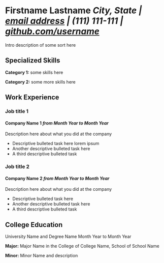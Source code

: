 # Firstname Lastname *City, State | [email address](mailto:email@gmail.com) | (111) 111-111 | [github.com/username](https://github.com/username?tab=repositories&q=&type=source)*

Intro description of some sort here

## Specialized Skills

**Category 1:** some skills here

**Category 2:** some more skills here

## Work Experience

### Job title 1

#### Company Name 1 *from Month Year to Month Year*

Description here about what you did at the company

- Descriptive bulleted task here lorem ipsum
- Another descriptive bulleted task here
- A third descriptive bulleted task

### Job title 2

#### Company Name 2 *from Month Year to Month Year*

Description here about what you did at the company

- Descriptive bulleted task here
- Another descriptive bulleted task here
- A third descriptive bulleted task

## College Education

University Name and Degree Name Month Year to Month Year

**Major:** Major Name in the College of College Name, School of School Name

**Minor:** Minor Name and description
